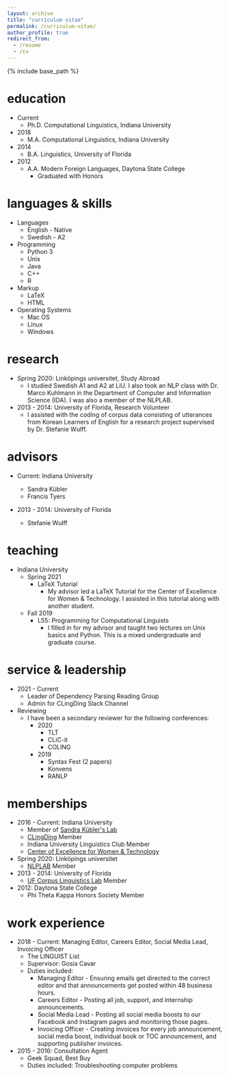 ```yaml
---
layout: archive
title: "curriculum vitae"
permalink: /curriculum-vitae/
author_profile: true
redirect_from:
  - /resume
  - /cv
---
```


{% include base_path %}

education
======
* Current
  * Ph.D. Computational Linguistics, Indiana University
* 2018
  * M.A. Computational Linguistics, Indiana University
* 2014
  * B.A. Linguistics, University of Florida
* 2012
  * A.A. Modern Foreign Languages, Daytona State College
    * Graduated with Honors

languages & skills
======
* Languages
  * English - Native
  * Swedish - A2
* Programming
  * Python 3
  * Unix
  * Java
  * C++
  * R
* Markup
  * LaTeX
  * HTML
* Operating Systems
  * Mac OS
  * Linux
  * Windows

research
======
* Spring 2020: Linköpings universitet, Study Abroad
  * I studied Swedish A1 and A2 at LiU. I also took an NLP class with Dr. Marco Kuhlmann in the Department of Computer and Information Science (IDA). I was also a member of the NLPLAB. 
* 2013 - 2014: University of Florida, Research Volunteer
  * I assisted with the coding of corpus data consisting of utterances from Korean Learners of English for a research project supervised by Dr. Stefanie Wulff.

advisors
======
* Current: Indiana University
  * Sandra Kübler
  * Francis Tyers
  
* 2013 - 2014: University of Florida
  * Stefanie Wulff

teaching
======
* Indiana University
  * Spring 2021
    * LaTeX Tutorial
      * My advisor led a LaTeX Tutorial for the Center of Excellence for Women & Technology. I assisted in this tutorial along with another student.
  * Fall 2019
    * L55: Programming for Computational Linguists
      * I filled in for my advisor and taught two lectures on Unix basics and Python. This is a mixed undergraduate and graduate course.

service & leadership
======
  * 2021 - Current
    * Leader of Dependency Parsing Reading Group
    * Admin for CLingDing Slack Channel
  * Reviewing
    * I have been a secondary reviewer for the following conferences:
      * 2020
        * TLT
        * CLiC-it
        * COLING
      * 2019
        * Syntax Fest (2 papers)
        * Konvens
        * RANLP

memberships
======
* 2016 - Current: Indiana University
  * Member of [Sandra Kübler's Lab](https://www.researchgate.net/lab/Sandra-Kuebler-Lab)
  * [CLingDing](https://cl.indiana.edu/clingding.html) Member
  * Indiana University Linguistics Club Member
  * [Center of Excellence for Women & Technology](https://womenandtech.indiana.edu/)
* Spring 2020: Linköpings universitet
  * [NLPLAB](https://www.ida.liu.se/divisions/hcs/nlplab/) Member
* 2013 - 2014: University of Florida
  * [UF Corpus Linguistics Lab](https://people.clas.ufl.edu/swulff/uf-corpus-linguistics-lab/) Member
* 2012: Daytona State College
  * Phi Theta Kappa Honors Society Member

work experience
======
* 2018 - Current: Managing Editor, Careers Editor, Social Media Lead, Invoicing Officer
  * The LINGUIST List
  * Supervisor: Gosia Cavar
  * Duties included: 
    * Managing Editor - Ensuring emails get directed to the correct editor and that announcements get posted within 48 business hours.
    * Careers Editor - Posting all job, support, and internship announcements.
    *  Social Media Lead - Posting all social media boosts to our Facebook and Instagram pages and monitoring those pages.
    *  Invoicing Officer - Creating invoices for every job announcement, social media boost, individual book or TOC announcement, and supporting publisher invoices.
* 2015 - 2016: Consultation Agent
  * Geek Squad, Best Buy
  * Duties included: Troubleshooting computer problems